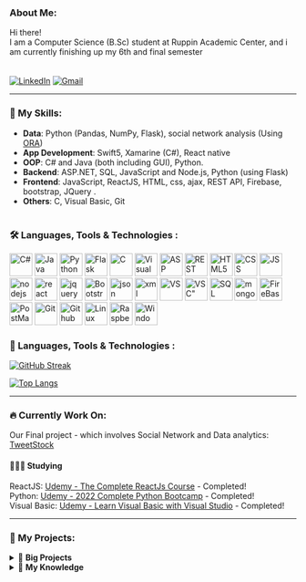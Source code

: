 <!-- About Me -->

### About Me:

Hi there!<br/> I am a Computer Science (B.Sc) student at Ruppin Academic Center, and i am currently finishing up my 6th and final semester<br/>
<br/><br/>[![LinkedIn](https://img.shields.io/badge/linkedin-%230077B5.svg?&style=for-the-badge&logo=linkedin&logoColor=white)](https://bit.ly/37jV1GD)
[![Gmail](https://img.shields.io/badge/Gmail-D14836?style=for-the-badge&logo=gmail&logoColor=white)](mailto:alws34@gmail.com)

<!--END About me -->

---

<!-- My skills -->

### 🔧 My Skills:
- <b>Data</b>: Python (Pandas, NumPy, Flask), social network analysis (Using [ORA](http://www.casos.cs.cmu.edu/projects/ora/))
- <b>App Development</b>: Swift5, Xamarine (C#), React native
- <b>OOP</b>: C# and Java (both including GUI), Python.
- <b>Backend</b>: ASP.NET, SQL, JavaScript and Node.js, Python (using Flask)
- <b>Frontend</b>: JavaScript, ReactJS, HTML, css, ajax, REST API, Firebase, bootstrap, JQuery .
- <b>Others</b>: C, Visual Basic, Git
<br/> <br/>

### :hammer_and_wrench: Languages, Tools & Technologies :
<div>
  <img src="https://img.icons8.com/color/30/c-sharp-logo.png" title="C#" **alt="C#" width="40" height="40"/>
<img src="https://img.icons8.com/color/30/java.png" title="Java" **alt="Java" width="40" height="40"/>
<img src="https://img.icons8.com/color/30/python.png" title="Python" **alt="Python" width="40" height="40"/>
<img src="https://img.icons8.com/ios/452/flask.png" title="Flask" **alt="Flask" width="40" height="40"/>
<img src="https://img.icons8.com/color/30/c.png" title="C" **alt="C" width="40" height="40"/>
<img src="https://img.icons8.com/fluency/344/visual-basic.png" title="Visual Basic" **alt="VB" width="40" height="40"/>
<img src="https://img.icons8.com/color/30/asp.png" title="ASP .NET" **alt="ASP .NET" width="40" height="40"/>
<img src="https://img.icons8.com/color/30/rest-api.png" title="REST API" **alt="REST API" width="40" height="40"/>
<img src="https://img.icons8.com/color/30/html-5.png" title="HTML5" **alt="HTML5" width="40" height="40"/>
<img src="https://img.icons8.com/color/30/css.png" title="CSS" **alt="CSS" width="40" height="40"/>
<img src="https://img.icons8.com/color/452/javascript--v1.png" title="JS" **alt="JS" width="40" height="40"/>
<img src="https://img.icons8.com/windows/30/000000/node-js.png" title="nodejs" **alt="nodejs" width="40" height="40"/>
<img src="https://img.icons8.com/officel/344/react.png" title="react" **alt="react" width="40" height="40"/>
<img src="https://img.icons8.com/ios/30/000000/jquery.png" title="jquery" **alt="jquery" width="40" height="40"/>
<img src="https://img.icons8.com/color/344/bootstrap.png" title="Bootstrap" **alt="Bootstrap" width="40" height="40"/>
<img src="https://img.icons8.com/color/30/json.png" title="json" **alt="json" width="40" height="40"/>
<img src="https://img.icons8.com/color/30/xml.png" title="xml" **alt="xml" width="40" height="40"/>
<img src="https://img.icons8.com/color/30/visual-studio.png" title="VS" **alt="VS" width="40" height="40"/>
<img src="https://img.icons8.com/color/30/visual-studio-code-2019.png" title=VSC" **alt="VSC" width="40" height="40"/>
<img src="https://img.icons8.com/color/30/sql.png" title="SQL" **alt="SQL" width="40" height="40"/>
<img src="https://img.icons8.com/color/30/000000/mongodb.png" title="mongoDB" **alt="mongoDB" width="40" height="40"/>
<img src="https://img.icons8.com/color/30/firebase.png" title="FireBase" **alt="FireBase" width="40" height="40"/>
<img src="https://img.icons8.com/dusk/30/000000/postman-api.png" title="PostMan" **alt="PostMan" width="40" height="40"/>
<img src="https://img.icons8.com/color/452/git.png" title="Git" **alt="Git" width="40" height="40"/>
<img src="https://img.icons8.com/color/30/github.png" title="Github" **alt="Github" width="40" height="40"/>
<img src="https://img.icons8.com/color/344/linux--v1.png" title="Linux" **alt="Linux" width="40" height="40"/>
<img src="https://img.icons8.com/color/344/raspberry-pi.png" title="RaspberryPi" **alt="RaspberryPi" width="40" height="40"/>
<img src="https://img.icons8.com/ultraviolet/452/windows-10.png" title="Windows" **alt="Windows" width="40" height="40"/>
</div>
<!-- END My skills -->

<!-- My Stats -->

### :rocket: Languages, Tools & Technologies :
[![GitHub Streak](http://github-readme-streak-stats.herokuapp.com?user=alws34&theme=dark&background=000000)](https://git.io/streak-stats)

[![Top Langs](https://github-readme-stats.vercel.app/api/top-langs/?username=alws34)](https://github.com/anuraghazra/github-readme-stats)

<!-- END My Stats -->
---

### 🔥 Currently Work On:

Our Final project - which involves Social Network and Data analytics: [TweetStock](https://github.com/hadartayar/TweetStockApp)<br/>

#### 🤹🏽‍♂️ Studying

ReactJS: [Udemy - The Complete ReactJs Course](https://www.udemy.com/course/react-js-basics-to-advanced) - Completed! <br/>
Python: [Udemy - 2022 Complete Python Bootcamp](https://www.udemy.com/course/complete-python-bootcamp) - Completed! <br/>
Visual Basic: [Udemy - Learn Visual Basic with Visual Studio](https://www.udemy.com/course/learn-visual-basic) - Completed!<br/>

---

<!-- My Projects -->

### 🧷 My Projects:

<details>
    <summary>&#128240 <b>Big Projects</b></summary><br/>

<!-- My Projects -LIST:START -->

- [Deployer App](https://github.com/alws34/DeployerV2)
  This tool simplifies software installations on newly installed PCs.
- [Raspberry pi "commander"](https://github.com/alws34/RPICommander)
  This app was developed in order to automate the control of multiple rasperry pi's
  The app essentially creates bath-files for each device with the wanted CLI commands for that device, (selectable from a user-defined lists of devices and commands), and runs the .bat.
  - This is an ongoing project and it will redesigned.
- [Server Side Course final project](https://github.com/alws34/Server-Side-Final-Project) - [Website Link](https://proj.ruppin.ac.il/bgroup57/test2/tar4/Pages/login.html)
  You can connect to the website with the following credentials (regular users): user: testuser@gmail.com , pass: 123456
  This project includes an Admin panel with user's statistics, recommended series based on several parameters, real time chat base on firebase with changing emojis. Using API.net, JQUERY, JSON, SQL, Firebase, JavaScript, HTML and CSS.
- [Nightclub Management Tool](https://github.com/alws34/RupCS_Java_AOOP_Final_Assignment)
  This is Final project for the JAVA,<b>including advanced concepts in OOP such as Abstraction, Encapsulation, Polymorphism, Inheritance and composition.</b>
  The project involved creating a NightClub management app, and is fully documented via JavaDoc.
- [Requirements Document](https://github.com/alws34/RupCS_SE_FinalProject)
  This is our final project for the Software Engineering Course.
  This project includes: <b>Requirements Definition: Functional Requirements, Quality Requirements,System Architecture.
  Requirements Specification: Use Case Diagram, Glossary of UC, Actors Table, Traceability Matrix, Activity Diagrams. Design: Class Diagram.</b>
- [Exam Preperation tool](https://github.com/alws34/Exams_Preperation)
this tool is created for a simple, customized and free exam preperation tool.
with this GUI tool you can create your data sets and the website will display them (Q&A)
[Live Example](https://alonpcs.co.il/Exams_prep/ExamPrep.html)
</details>
<!-- My Projects-LIST:END -->

<!-- My Knowledge-LIST:START -->
<details>
    <summary>🔬 <b>My Knowledge</b></summary><br/>

- <details>
    <summary><b>Front & Back End</b></summary><br/>
    - Flask (Python)
    - ASP.NET - REST API (C#)
    - AJAX
    - JavaScript
    - Node.JS (React & React Native)
    - Firebase
    - SQL
    - MongoDB
    - HTML 
    - CSS
    - Bootstrap
  </details>

- <details>
    <summary><b>Gui Apps</b></summary><br/>
    - C# (Winform & WPF)
    - Java (Swing)
  </details>

- <details>
    <summary><b>C# and Java</b></summary><br/>
    Advanced concepts in OOP (in C#, Java and Python) such as polymorphism, abstract Classes, interface realization, exception hierarchy etc.<br/>
    Event driven programming based on polymorphic event handlers, design and implementation of software systems in Java and C# GUI.
  </details>

- <details>
    <summary><b>Python</b></summary><br/>
    Knoledge working with the following libraries:
    - Pandas & Numpy - for data analysis.
    - OpenCV2 - for computer vision and object recognition.
    - Flask - for simple Rest APIs.
    - Telepot - for telegram bot API.
  </details>

- <details>
    <summary><b>Social Network Analysis </b></summary><br/>
    Data collection and integration, statistical research. The basics of network theory, nodes and connections, types of nodes and activities. Calculating and understanding key metrics of players and communities leaders, finding groups (communities) in the network, topology of the network, networks Randomness, Scale Free Networks, and models of network development and the "movement of ideas" in the network.
    </details>

- <details>
    <summary><b>Computer Architecture</b></summary><br/>
    learning Combinational Building Blocks such as Multiplexers, Decoders, Latches and Flip-Flops: SR Latch, D-Latch, D-Flip-Flop, Register, single cycle architecture and MIPS R2000 language.
  </details>

- <details>
    <summary><b>Operating Systems</b></summary><br/>
    Learning the basics of OS structure (kernel approaches, dual mode operations, preemptive/non-preemptive OSs), processes and threads (client-server systems, RPC, pipes, threads dispatching, high-level of thread scheduling), synchronization and mutual exclusion, deadlocks, CPU thread-scheduling (scheduling algorithms and priorities, starvation). Practical coding with both Java and C using WIN32 API.
     - A Repo of the final project can be found here: ![OS Course Final Project](https://github.com/alws34/RupCS_OS_Final_Project)
  </details>

- <details>
    <summary><b>Software Engineering</b></summary><br/>
    Learning Imparting concepts in software engineering and methods of analysis and design, presenting the development stages of a software system, including definition Requirements, formalization of requirements and their analysis and software design. Learn UML diagrams such as: Use Case Diagrams, System Sequence, Activity Diagrams, and Interaction Diagrams.
    - A Repo of the final project document can be found here: ![SE Course Final Project](https://github.com/alws34/RupCS_SE_FinalProject)
  </details>

<!-- My Knowledge-LIST:END -->
</details>

